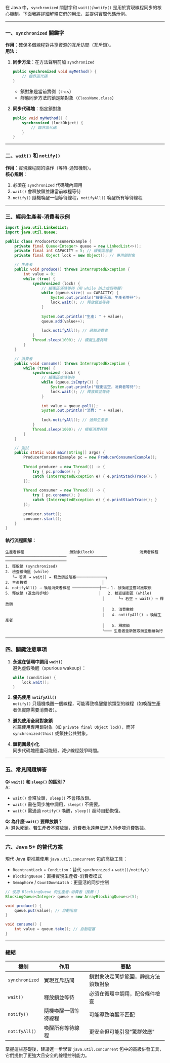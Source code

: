 在 Java 中，`synchronized` 關鍵字和 `wait()`/`notify()` 是用於實現線程同步的核心機制。下面我將詳細解釋它們的用法，並提供實際代碼示例。

---

### 一、`synchronized` 關鍵字
**作用**：確保多個線程對共享資源的互斥訪問（互斥鎖）。  
**用法**：
1. **同步方法**：在方法聲明前加 `synchronized`
   ```java
   public synchronized void myMethod() {
       // 臨界區代碼
   }
   ```
   - 鎖對象是當前實例（`this`）
   - 靜態同步方法的鎖是類對象（`ClassName.class`）

2. **同步代碼塊**：指定鎖對象
   ```java
   public void myMethod() {
       synchronized (lockObject) {
           // 臨界區代碼
       }
   }
   ```

---

### 二、`wait()` 和 `notify()`
**作用**：實現線程間的協作（等待-通知機制）。  
**核心規則**：
1. 必須在 `synchronized` 代碼塊內調用
2. `wait()` 會釋放鎖並讓當前線程等待
3. `notify()` 隨機喚醒一個等待線程，`notifyAll()` 喚醒所有等待線程

---

### 三、經典生產者-消費者示例
```java
import java.util.LinkedList;
import java.util.Queue;

public class ProducerConsumerExample {
    private final Queue<Integer> queue = new LinkedList<>();
    private final int CAPACITY = 5; // 緩衝區容量
    private final Object lock = new Object(); // 專用鎖對象

    // 生產者
    public void produce() throws InterruptedException {
        int value = 0;
        while (true) {
            synchronized (lock) {
                // 緩衝區滿時等待（用 while 防止虛假喚醒）
                while (queue.size() == CAPACITY) {
                    System.out.println("緩衝區滿，生產者等待");
                    lock.wait(); // 釋放鎖並等待
                }
                
                System.out.println("生產: " + value);
                queue.add(value++);
                
                lock.notifyAll(); // 通知消費者
            }
            Thread.sleep(1000); // 模擬生產耗時
        }
    }

    // 消費者
    public void consume() throws InterruptedException {
        while (true) {
            synchronized (lock) {
                // 緩衝區空時等待
                while (queue.isEmpty()) {
                    System.out.println("緩衝區空，消費者等待");
                    lock.wait(); // 釋放鎖並等待
                }
                
                int value = queue.poll();
                System.out.println("消費: " + value);
                
                lock.notifyAll(); // 通知生產者
            }
            Thread.sleep(1000); // 模擬消費耗時
        }
    }

    // 測試
    public static void main(String[] args) {
        ProducerConsumerExample pc = new ProducerConsumerExample();
        
        Thread producer = new Thread(() -> {
            try { pc.produce(); } 
            catch (InterruptedException e) { e.printStackTrace(); }
        });
        
        Thread consumer = new Thread(() -> {
            try { pc.consume(); } 
            catch (InterruptedException e) { e.printStackTrace(); }
        });
        
        producer.start();
        consumer.start();
    }
}
```

#### 執行流程圖解：
```
生產者線程                    鎖對象(lock)                    消費者線程
───────────────────────────     ─────────────     ───────────────────────────
1. 獲取鎖 (synchronized)
2. 檢查緩衝區 (while)
   └→ 若滿 → wait() → 釋放鎖並阻塞─────────────┐
3. 生產數據                                 │
4. notifyAll() → 喚醒消費者線程 ────────────┼──→ 1. 被喚醒並嘗試獲取鎖
5. 釋放鎖 (退出同步塊)                      │   2. 檢查緩衝區 (while)
                                           │      └→ 若空 → wait() → 釋放鎖
                                           │   3. 消費數據
                                           │   4. notifyAll() → 喚醒生產者
                                           │   5. 釋放鎖
                                           └─── 生產者重新獲取鎖並繼續執行
```

---

### 四、關鍵注意事項
1. **永遠在循環中調用 `wait()`**  
   避免虛假喚醒（spurious wakeup）：
   ```java
   while (condition) {
       lock.wait();
   }
   ```

2. **優先使用 `notifyAll()`**  
   `notify()` 只隨機喚醒一個線程，可能導致喚醒錯誤類型的線程（如喚醒生產者但實際需要消費者）。

3. **避免使用全局對象鎖**  
   推薦使用專用鎖對象（如 `private final Object lock`），而非 `synchronized(this)` 或鎖住公共對象。

4. **鎖範圍最小化**  
   同步代碼塊應盡可能短，減少線程競爭時間。

---

### 五、常見問題解答
**Q: `wait()` 和 `sleep()` 的區別？**  
A: 
- `wait()` 會釋放鎖，`sleep()` 不會釋放鎖。
- `wait()` 需在同步塊中調用，`sleep()` 不需要。
- `wait()` 需通過 `notify()` 喚醒，`sleep()` 超時自動恢復。

**Q: 為什麼 `wait()` 要釋放鎖？**  
A: 避免死鎖。若生產者不釋放鎖，消費者永遠無法進入同步塊消費數據。

---

### 六、Java 5+ 的替代方案
現代 Java 更推薦使用 `java.util.concurrent` 包的高級工具：
- `ReentrantLock` + `Condition`：替代 `synchronized` + `wait()/notify()`
- `BlockingQueue`：直接實現生產者-消費者模式
- `Semaphore` / `CountDownLatch`：更靈活的同步控制

```java
// 使用 BlockingQueue 的生產者-消費者（推薦！）
BlockingQueue<Integer> queue = new ArrayBlockingQueue<>(5);

void produce() {
    queue.put(value); // 自動阻塞
}

void consume() {
    int value = queue.take(); // 自動阻塞
}
```

---

### 總結
| 機制             | 作用                         | 要點                                                                 |
|------------------|------------------------------|----------------------------------------------------------------------|
| `synchronized`   | 實現互斥訪問                 | 鎖對象決定同步範圍，靜態方法鎖類對象                                 |
| `wait()`         | 釋放鎖並等待                 | 必須在循環中調用，配合條件檢查                                       |
| `notify()`       | 隨機喚醒一個等待線程         | 可能導致喚醒不匹配                                                  |
| `notifyAll()`    | 喚醒所有等待線程             | 更安全但可能引發"驚群效應"                                          |

掌握這些基礎後，建議進一步學習 `java.util.concurrent` 包中的高級併發工具，它們提供了更強大且安全的線程控制能力。
